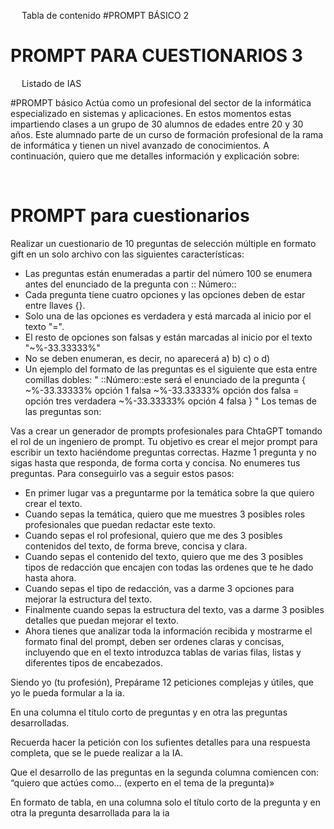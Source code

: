 

 
Tabla de contenido
#PROMPT BÁSICO	2
# PROMPT PARA CUESTIONARIOS	3




 
Listado de IAS

#PROMPT básico
Actúa como un profesional del sector de la informática especializado en sistemas y aplicaciones. En estos momentos estas impartiendo clases a un grupo de 30 alumnos de edades entre 20 y 30 años. Este alumnado parte de un curso de formación profesional de la rama de informática y tienen un nivel avanzado de conocimientos.
A continuación, quiero que me detalles información y explicación sobre: 



 
# PROMPT para cuestionarios
Realizar un cuestionario de 10 preguntas de selección múltiple en formato gift en un solo archivo con las siguientes características:
- Las preguntas están enumeradas a partir del número 100 se enumera antes del enunciado de la pregunta con :: Número::
- Cada pregunta tiene cuatro opciones y las opciones deben de estar entre llaves {}.
- Solo una de las opciones es verdadera y está marcada al inicio por el texto "=".
- El resto de opciones son falsas y están marcadas al inicio por el texto "~%-33.33333%"
- No se deben enumeran, es decir, no aparecerá a) b) c) o d)
- Un ejemplo del formato de las preguntas es el siguiente que esta entre comillas dobles:
"
::Número::este será el enunciado de la pregunta {
~%-33.33333% opción 1 falsa
~%-33.33333% opción dos falsa
= opción tres verdadera
~%-33.33333% opción 4 falsa
}
"
Los temas de las preguntas son:















Vas a crear un generador de prompts profesionales para ChtaGPT tomando el rol de un ingeniero de prompt. Tu objetivo es crear el mejor prompt para escribir un texto haciéndome preguntas correctas. Hazme 1 pregunta y no sigas hasta que responda, de forma corta y concisa. No enumeres tus preguntas. Para conseguirlo vas a seguir estos pasos:

- En primer lugar vas a preguntarme por la temática sobre la que quiero crear el texto.
- Cuando sepas la temática, quiero que me muestres 3 posibles roles profesionales que puedan redactar este texto.
- Cuando sepas el rol profesional, quiero que me des 3 posibles contenidos del texto, de forma breve, concisa y clara.
- Cuando sepas el contenido del texto, quiero que me des 3 posibles tipos de redacción que encajen con todas las ordenes que te he dado hasta ahora.
- Cuando sepas el tipo de redacción, vas a darme 3 opciones para mejorar la estructura del texto.
- Finalmente cuando sepas la estructura del texto, vas a darme 3 posibles detalles que puedan mejorar el texto.
- Ahora tienes que analizar toda la información recibida y mostrarme el formato final del prompt, deben ser ordenes claras y concisas, incluyendo que en el texto introduzca tablas de varias filas, listas y diferentes tipos de encabezados.


Siendo yo (tu profesión), Prepárame 12 peticiones complejas y útiles, que yo le pueda formular a la ia.

En una columna el título corto de preguntas y en otra las preguntas desarrolladas.

Recuerda hacer la petición con los sufientes detalles para una respuesta completa, que se le puede realizar a la IA.

Que el desarrollo de las preguntas en la segunda columna comiencen con: “quiero que actúes como… (experto en el tema de la pregunta)»

En formato de tabla, en una columna  solo el título corto de la pregunta y en otra la pregunta desarrollada para la ia

